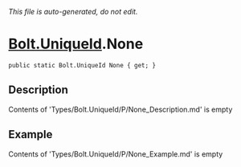 *This file is auto-generated, do not edit.*

# [Bolt.UniqueId](Types/Bolt.UniqueId.md).None
`public static Bolt.UniqueId None { get; }`
## Description
Contents of 'Types/Bolt.UniqueId/P/None_Description.md' is empty
## Example
Contents of 'Types/Bolt.UniqueId/P/None_Example.md' is empty
